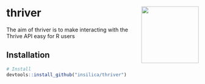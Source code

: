 # thriver <img src="man/figures/logo.png" align="right" height = 150/>

The aim of thriver is to make interacting with the Thrive API easy for R users

## Installation

```r
# Install 
devtools::install_github("insilica/thriver")
```
